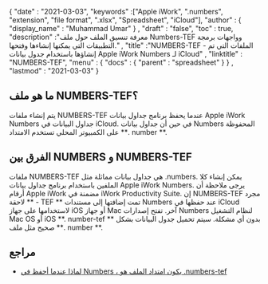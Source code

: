 {
  "date" : "2021-03-03",
  "keywords" :["Apple iWork", ".numbers", "extension", "file format", ".xlsx", "Spreadsheet", "iCloud"],
  "author" : {
    "display_name" : "Muhammad Umar"
} ,
  "draft" : "false",
  "toc" : true,
  "description" :"معرفة تنسيق الملف حول ملف Numbers-TEF وواجهات برمجة التطبيقات التي يمكنها إنشاءها وفتحها." ,
  "title" :"NUMBERS-TEF - الملفات التي تم إنشاؤها باستخدام جدول بيانات Apple iWork Numbers لـ iCloud" ,
  "linktitle" : "NUMBERS-TEF",
  "menu" : {
    "docs" : {
      "parent" : "spreadsheet"
}
} ,
  "lastmod" : "2021-03-03"
}

## ما هو ملف NUMBERS-TEF؟
يتم إنشاء ملفات NUMBERS-TEF عندما يحفظ برنامج جداول بيانات Apple iWork Numbers جداول البيانات في iCloud. في حين أن جداول بيانات Numbers المحفوظة على الكمبيوتر المحلي تستخدم الامتداد **. number **.


## الفرق بين NUMBERS و NUMBERS-TEF
ملفات NUMBERS-TEF هي جداول بيانات مماثلة مثل .numbers. يمكن إنشاء كلا الملفين باستخدام برنامج جداول بيانات Apple iWork Numbers. يرجى ملاحظة أن أرقام Apple iWork مضمنة في iWork Productivity Suite. إن NUMBERS-TEF مجرد لاحقة ** - TEF ** تمت إضافتها إلى مستندات Numbers عند حفظها في iCloud لاستخدامها على جهاز iOS أو جهاز Mac آخر.
تفتح إصدارات Numbers لنظام التشغيل Mac OS أو iOS **. number-tef ** بدون أي مشكلة. سيتم تحميل جدول البيانات بشكل صحيح مثل ملف **. number **.

## مراجع ##

* [لماذا عندما أحفظ في Numbers ، يكون امتداد الملف هو .numbers-tef](https://ifelix.co.uk/tech/iwork/numbers/numbers001.html)


